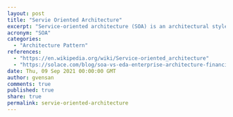 ```yaml
---
layout: post
title: "Servie Oriented Architecture"
excerpt: "Service-oriented architecture (SOA) is an architectural style that supports service orientation"
acronym: "SOA"
categories:
  - "Architecture Pattern"
references:
  - "https://en.wikipedia.org/wiki/Service-oriented_architecture"
  - "https://solace.com/blog/soa-vs-eda-enterprise-architecture-financial-services/"
date: Thu, 09 Sep 2021 00:00:00 GMT
author: gvensan
comments: true
published: true
share: true
permalink: servie-oriented-architecture
---
```

